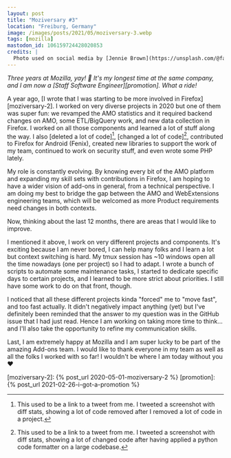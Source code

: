 ```yaml
---
layout: post
title: "Moziversary #3"
location: "Freiburg, Germany"
image: /images/posts/2021/05/moziversary-3.webp
tags: [mozilla]
mastodon_id: 106159724428020853
credits: |
  Photo used on social media by [Jennie Brown](https://unsplash.com/@fabellastudios).
---
```


_Three years at Mozilla, yay! 🎉 It's my longest time at the same company, and I
am now a [Staff Software Engineer][promotion]. What a ride!_

A year ago, [I wrote that I was starting to be more involved in
Firefox][moziversary-2]. I worked on very diverse projects in 2020 but one of
them was super fun: we revamped the AMO statistics and it required backend
changes on AMO, some ETL/BigQuery work, and new data collection in Firefox. I
worked on all those components and learned a lot of stuff along the way. I also
[deleted a lot of code][^deleted-code], [changed a lot of code][^black],
contributed to Firefox for Android (Fenix), created new libraries to support the
work of my team, continued to work on security stuff, and even wrote some PHP
lately.

My role is constantly evolving. By knowing every bit of the AMO platform and
expanding my skill sets with contributions in Firefox, I am hoping to have a
wider vision of add-ons in general, from a technical perspective. I am doing my
best to bridge the gap between the AMO and WebExtensions engineering teams,
which will be welcomed as more Product requirements need changes in both
contexts.

Now, thinking about the last 12 months, there are areas that I would like to
improve.

I mentioned it above, I work on very different projects and components.  It's
exciting because I am never bored, I can help many folks and I learn a lot but
context switching is hard. My tmux session has ~10 windows open all the time
nowadays (one per project) so I had to adapt. I wrote a bunch of scripts to
automate some maintenance tasks, I started to dedicate specific days to certain
projects, and I learned to be more strict about priorities. I still have some
work to do on that front, though.

I noticed that all these different projects kinda "forced" me to "move fast",
and too fast actually. It didn't negatively impact anything (yet) but I've
definitely been reminded that the answer to my question was in the GitHub issue
that I had just read. Hence I am working on taking more time to think... and
I'll also take the opportunity to refine my communication skills.

Last, I am extremely happy at Mozilla and I am super lucky to be part of the
amazing Add-ons team. I would like to thank everyone in my team as well as all
the folks I worked with so far! I wouldn't be where I am today without you ❤️

[^black]: This used to be a link to a tweet from me. I tweeted a screenshot with
    diff stats, showing a lot of changed code after having applied a python code
    formatter on a large codebase.

[^deleted-code]: This used to be a link to a tweet from me. I tweeted a
    screenshot with diff stats, showing a lot of code removed after I removed a
    lot of code in a project.

[moziversary-2]: {% post_url 2020-05-01-moziversary-2 %}
[promotion]: {% post_url 2021-02-26-i-got-a-promotion %}
